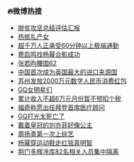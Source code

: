 ### :fire:微博热搜<br>
- <a href="https://s.weibo.com/weibo?q=%23%E8%84%B1%E8%B4%AB%E6%94%BB%E5%9D%9A%E6%80%BB%E7%BB%93%E8%AF%84%E4%BC%B0%E6%B1%87%E6%8A%A5%23&Refer=new_time">脱贫攻坚总结评估汇报</a><br>
- <a href="https://s.weibo.com/weibo?q=%E7%83%AD%E4%BE%9D%E6%89%8E%E4%BA%A7%E5%A5%B3&Refer=top">热依扎产女</a><br>
- <a href="https://s.weibo.com/weibo?q=%23%E8%B6%85%E5%8D%83%E4%B8%87%E4%BA%BA%E6%AD%A3%E6%89%BF%E5%8F%9760%E5%88%86%E9%92%9F%E4%BB%A5%E4%B8%8A%E6%9E%81%E7%AB%AF%E9%80%9A%E5%8B%A4%23&Refer=top">超千万人正承受60分钟以上极端通勤</a><br>
- <a href="https://s.weibo.com/weibo?q=%23%E8%B4%B9%E5%90%AF%E9%B8%A3%E6%89%BE%E6%9D%A8%E5%B9%82%E5%90%88%E5%BD%B1%E6%88%90%E5%8A%9F%23&Refer=top">费启鸣找杨幂合影成功</a><br>
- <a href="https://s.weibo.com/weibo?q=%23%E5%BC%A0%E8%8B%A5%E6%98%80%E8%85%B0%E5%9B%B462%23&Refer=top">张若昀腰围62</a><br>
- <a href="https://s.weibo.com/weibo?q=%E4%B8%AD%E5%9B%BD%E9%A6%96%E6%AC%A1%E6%88%90%E4%B8%BA%E8%8B%B1%E5%9B%BD%E6%9C%80%E5%A4%A7%E7%9A%84%E8%BF%9B%E5%8F%A3%E6%9D%A5%E6%BA%90%E5%9B%BD&Refer=top">中国首次成为英国最大的进口来源国</a><br>
- <a href="https://s.weibo.com/weibo?q=%23%E8%8B%8F%E5%B7%9E%E5%8F%91%E6%94%BE2000%E4%B8%87%E5%85%83%E6%95%B0%E5%AD%97%E4%BA%BA%E6%B0%91%E5%B8%81%E6%B6%88%E8%B4%B9%E7%BA%A2%E5%8C%85%23&Refer=top">苏州发放2000万元数字人民币消费红包</a><br>
- <a href="https://s.weibo.com/weibo?q=%23GQ%E5%A5%B3%E6%98%8E%E6%98%9F%E4%BB%AC%23&Refer=top">GQ女明星们</a><br>
- <a href="https://s.weibo.com/weibo?q=%23%E7%B4%AF%E8%AE%A1%E6%94%B6%E5%85%A5%E4%B8%8D%E8%B6%856%E4%B8%87%E5%85%83%E6%9C%88%E4%BB%BD%E6%9A%82%E4%B8%8D%E9%A2%84%E6%89%A3%E4%B8%AA%E7%A8%8E%23&Refer=top">累计收入不超6万元月份暂不预扣个税</a><br>
- <a href="https://s.weibo.com/weibo?q=%23%E7%A6%8F%E5%A5%87%E7%A7%B0%E6%84%BF%E5%87%BA%E4%BB%BB%E6%8B%9C%E7%99%BB%E9%A6%96%E5%B8%AD%E5%8C%BB%E7%96%97%E9%A1%BE%E9%97%AE%23&Refer=top">福奇称愿出任拜登首席医疗顾问</a><br>
- <a href="https://s.weibo.com/weibo?q=%23GQ%E6%89%93%E5%85%89%E5%A4%AA%E6%AD%BB%E4%BA%A1%E4%BA%86%23&Refer=top">GQ打光太死亡了</a><br>
- <a href="https://s.weibo.com/weibo?q=%23%E6%88%B4%E7%9D%80%E7%9A%87%E5%86%A0%E7%9A%84%E5%88%98%E4%BA%A6%E8%8F%B2%E5%A5%BD%E5%83%8F%E5%85%AC%E4%B8%BB%23&Refer=top">戴着皇冠的刘亦菲好像公主</a><br>
- <a href="https://s.weibo.com/weibo?q=%23%E5%91%A8%E6%89%AC%E9%9D%92%E7%AC%AC%E4%B8%80%E6%AC%A1%E4%B8%8A%E7%BB%BC%E8%89%BA%23&Refer=top">周扬青第一次上综艺</a><br>
- <a href="https://s.weibo.com/weibo?q=%23%E6%9D%A8%E5%B9%82%E7%A9%BF%E8%BF%90%E5%8A%A8%E9%9E%8B%E8%B5%B0%E7%BA%A2%E6%AF%AF%E7%9C%9F%E6%98%8E%E6%99%BA%23&Refer=top">杨幂穿运动鞋走红毯真明智</a><br>
- <a href="https://s.weibo.com/weibo?q=%23%E8%8D%86%E9%97%A8%E5%A4%9A%E8%BE%89%E5%86%B7%E5%BA%9382%E5%90%8D%E7%9B%B8%E5%85%B3%E4%BA%BA%E5%91%98%E9%9B%86%E4%B8%AD%E9%9A%94%E7%A6%BB%23&Refer=top">荆门多辉冷库82名相关人员集中隔离</a><br>
